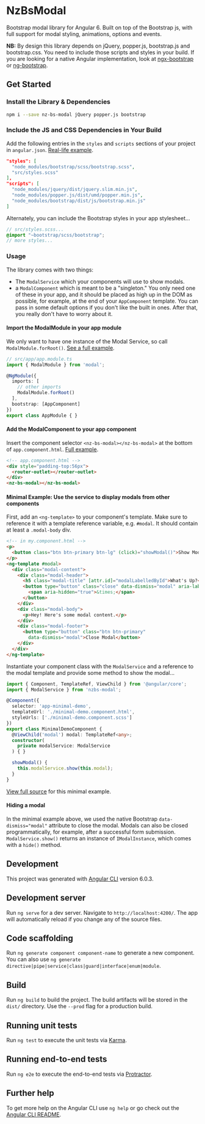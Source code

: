 # NzBsModal

Bootstrap modal library for Angular 6. Built on top of the Bootstrap js, with full support for modal styling, animations, options and events.


**NB:** By design this library depends on jQuery, popper.js, bootstrap.js and bootstrap.css. You need to include those scripts and styles in your build. If you are looking for a native Angular implementation, look at [ngx-bootstrap](https://github.com/valor-software/ngx-bootstrap) or [ng-bootstrap](https://ng-bootstrap.github.io).

## Get Started
### Install the Library &amp; Dependencies
```bash
npm i --save nz-bs-modal jQuery popper.js bootstrap
```
### Include the JS and CSS Dependencies in Your Build

Add the following entries in the `styles` and `scripts` sections of your project in `angular.json`. [Real-life example](https://github.com/nowzoo/nz-bs-modal/blob/master/angular.json#L32).
```json
"styles": [
  "node_modules/bootstrap/scss/bootstrap.scss",
  "src/styles.scss"
],
"scripts": [
  "node_modules/jquery/dist/jquery.slim.min.js",
  "node_modules/popper.js/dist/umd/popper.min.js",
  "node_modules/bootstrap/dist/js/bootstrap.min.js"
]

```

Alternately, you can include the Bootstrap styles in your app stylesheet...

```scss
// src/styles.scss...
@import "~bootstrap/scss/bootstrap";
// more styles...
```

### Usage

The library comes with two things:
 - The `ModalService` which your components will use to show modals.
 - a `ModalComponent` which is meant to be a "singleton." You only need one of these in your app, and it should be placed as high up in the DOM as possible, for example, at the end of your `AppComponent` template. You can pass in some default options if you don't like the built in ones. After that, you really don't have to worry about it.

#### Import the ModalModule in your app module

We only want to have one instance of the Modal Service, so call `ModalModule.forRoot()`. [See a full example](https://github.com/nowzoo/nz-bs-modal/blob/master/src/app/app.module.ts#L1).


```ts
// src/app/app.module.ts
import { ModalModule } from 'modal';

@NgModule({
  imports: [
    // other imports
    ModalModule.forRoot()
  ],
  bootstrap: [AppComponent]
})
export class AppModule { }
```


#### Add the ModalComponent to your app component
Insert the component selector `<nz-bs-modal></nz-bs-modal>` at the bottom of `app.component.html`. [Full example](https://github.com/nowzoo/nz-bs-modal/blob/master/src/app/app.component.html#L1).
```html
<!-- app.component.html -->
<div style="padding-top:56px">
  <router-outlet></router-outlet>
</div>
<nz-bs-modal></nz-bs-modal>
```
#### Minimal Example: Use the service to display modals from other components

First, add an `<ng-template>` to your component's template. Make sure to reference it with a template reference variable, e.g. `#modal`. It should contain at least a `.modal-body` div.

```html
<!-- in my.component.html -->
<p>
  <button class="btn btn-primary btn-lg" (click)="showModal()">Show Modal</button>
</p>
<ng-template #modal>
  <div class="modal-content">
    <div class="modal-header">
      <h5 class="modal-title" [attr.id]="modalLabelledById">What's Up?</h5>
      <button type="button" class="close" data-dismiss="modal" aria-label="Close">
        <span aria-hidden="true">&times;</span>
      </button>
    </div>
    <div class="modal-body">
      <p>Hey! Here's some modal content.</p>
    </div>
    <div class="modal-footer">
      <button type="button" class="btn btn-primary"
        data-dismiss="modal">Close Modal</button>
    </div>
  </div>
</ng-template>
```

Instantiate your component class with the `ModalService` and a reference to the modal template and provide some method to show the modal...
```ts
import { Component, TemplateRef, ViewChild } from '@angular/core';
import { ModalService } from 'nzbs-modal';

@Component({
  selector: 'app-minimal-demo',
  templateUrl: './minimal-demo.component.html',
  styleUrls: ['./minimal-demo.component.scss']
})
export class MinimalDemoComponent {
  @ViewChild('modal') modal: TemplateRef<any>;
  constructor(
    private modalService: ModalService
  ) { }

  showModal() {
    this.modalService.show(this.modal);
  }
}
```
[View full source](https://github.com/nowzoo/nz-bs-modal/blob/master/src/app/minimal-demo) for this minimal example.

 

#### Hiding a modal

In the minimal example above, we used the native Bootstrap `data-dismiss="modal"` attribute to close the modal. Modals can also be closed programmatically, for example, after a successful form submission. `ModalService.show()` returns an instance of `IModalInstance`, which comes with a `hide()` method.






## Development
This project was generated with [Angular CLI](https://github.com/angular/angular-cli) version 6.0.3.

## Development server

Run `ng serve` for a dev server. Navigate to `http://localhost:4200/`. The app will automatically reload if you change any of the source files.

## Code scaffolding

Run `ng generate component component-name` to generate a new component. You can also use `ng generate directive|pipe|service|class|guard|interface|enum|module`.

## Build

Run `ng build` to build the project. The build artifacts will be stored in the `dist/` directory. Use the `--prod` flag for a production build.

## Running unit tests

Run `ng test` to execute the unit tests via [Karma](https://karma-runner.github.io).

## Running end-to-end tests

Run `ng e2e` to execute the end-to-end tests via [Protractor](http://www.protractortest.org/).

## Further help

To get more help on the Angular CLI use `ng help` or go check out the [Angular CLI README](https://github.com/angular/angular-cli/blob/master/README.md).
